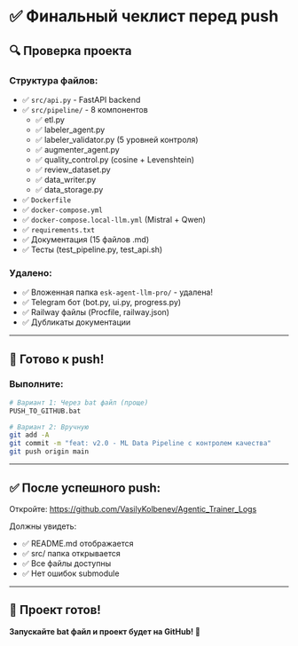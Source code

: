 # ✅ Финальный чеклист перед push

## 🔍 Проверка проекта

### Структура файлов:

- ✅ `src/api.py` - FastAPI backend
- ✅ `src/pipeline/` - 8 компонентов
  - ✅ etl.py
  - ✅ labeler_agent.py
  - ✅ labeler_validator.py (5 уровней контроля)
  - ✅ augmenter_agent.py
  - ✅ quality_control.py (cosine + Levenshtein)
  - ✅ review_dataset.py
  - ✅ data_writer.py
  - ✅ data_storage.py
- ✅ `Dockerfile`
- ✅ `docker-compose.yml`
- ✅ `docker-compose.local-llm.yml` (Mistral + Qwen)
- ✅ `requirements.txt`
- ✅ Документация (15 файлов .md)
- ✅ Тесты (test_pipeline.py, test_api.sh)

### Удалено:

- ✅ Вложенная папка `esk-agent-llm-pro/` - удалена!
- ✅ Telegram бот (bot.py, ui.py, progress.py)
- ✅ Railway файлы (Procfile, railway.json)
- ✅ Дубликаты документации

---

## 🚀 Готово к push!

### Выполните:

```bash
# Вариант 1: Через bat файл (проще)
PUSH_TO_GITHUB.bat

# Вариант 2: Вручную
git add -A
git commit -m "feat: v2.0 - ML Data Pipeline с контролем качества"
git push origin main
```

---

## ✅ После успешного push:

Откройте: https://github.com/VasilyKolbenev/Agentic_Trainer_Logs

Должны увидеть:
- ✅ README.md отображается
- ✅ src/ папка открывается
- ✅ Все файлы доступны
- ✅ Нет ошибок submodule

---

## 🎉 Проект готов!

**Запускайте bat файл и проект будет на GitHub! 🚀**

